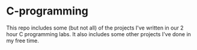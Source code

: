 # C-programming
This repo includes some (but not all) of the projects I've written in our 2 hour C programming labs.
It also includes some other projects I've done in my free time.
